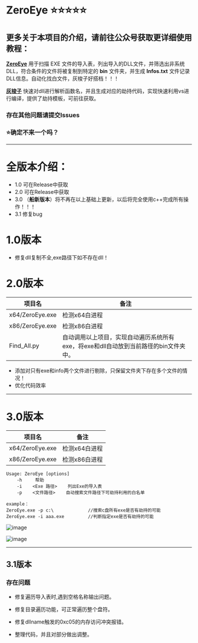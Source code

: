 # ZeroEye ⭐⭐⭐⭐⭐
## 更多关于本项目的介绍，请前往公众号获取更详细使用教程：

**[ZeroEye](https://mp.weixin.qq.com/s?__biz=MzkyNDUzNjk4MQ==&mid=2247484591&idx=1&sn=50b813e4c626aa967d6c506c4749c032&chksm=c1d51d55f6a294434e27bbcd6dc45268e64ac8a86bc1215c2df9140d350ea2f26ed6d91a2655#rd)** 用于扫描 EXE 文件的导入表，列出导入的DLL文件，并筛选出非系统DLL，符合条件的文件将被复制到特定的 **bin**  文件夹，并生成 **Infos.txt** 文件记录DLL信息。自动化找白文件，灰梭子好搭档！！！

**[灰梭子](https://mp.weixin.qq.com/s?__biz=MzkyNDUzNjk4MQ==&mid=2247483925&idx=1&sn=7424113417378915f17155260bdeef67&chksm=c1d51beff6a292f9cbb906cbaa2a55925d7ac1faeb9860b2d340b95cd33a2a0478d494daf711&scene=21#wechat_redirect)** 快速对dll进行解析函数名，并且生成对应的劫持代码，实现快速利用vs进行编译，提供了劫持模板，可前往获取。

### 存在其他问题请提交**lssues**

###  ⭐确定不来一个吗？

---

# 全版本介绍：

* 1.0 可在Release中获取
* 2.0 可在Release中获取
* 3.0 （**船新版本**）将不再在以上基础上更新，以后将完全使用c++完成所有操作！！！
* 3.1 修复bug

# 1.0版本
* 修复dll复制不全,exe路径下如不存在dll！


# 2.0版本
| 项目名          | 备注                                                         |
| --------------- | ------------------------------------------------------------ |
| x64/ZeroEye.exe | 检测x64白进程                                                |
| x86/ZeroEye.exe | 检测x86白进程                                                |
| Find_All.py     | 自动调用以上项目，实现自动遍历系统所有exe，将exe和dll自动放到当前路径的bin文件夹中。 |

* 添加对只有exe和info两个文件进行剔除，只保留文件夹下存在多个文件的情况！
* 优化代码效率

---
# 3.0版本
| 项目名             | 备注       |
| --------------- | -------- |
| x64/ZeroEye.exe | 检测x64白进程 |
| x86/ZeroEye.exe | 检测x86白进程 |

```
Usage: ZeroEye [options]
    -h     帮助
    -i    <Exe 路径>    列出Exe的导入表
    -p    <文件路径>    自动搜索文件路径下可劫持利用的白名单

example：
ZeroEye.exe -p c:\             //搜索c盘所有exe是否有劫持的可能
ZeroEye.exe -i aaa.exe         //判断指定exe是否有劫持的可能
```

    
![image](https://github.com/user-attachments/assets/12ac33d7-aacb-477f-b119-51f6fa7c0730)

![image](https://github.com/user-attachments/assets/4ae352c5-5664-4654-be1c-ad005e823f71)

---
## 3.1版本
### 存在问题

* 修复遍历导入表时,遇到空格名称输出问题。
 
* 修复目录遍历功能，可正常遍历整个盘符。

* 修复dllname触发的0xc05的内存访问冲突报错。

* 整理代码，并且对部分做出调整。

